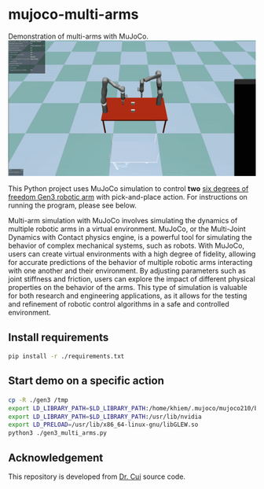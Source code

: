 # mujoco-multi-arms

Demonstration of multi-arms with MuJoCo.
![](gen3_multi_arms.gif)

This Python project uses MuJoCo simulation to control **two** [six degrees of freedom Gen3 robotic arm](https://www.kinovarobotics.com/product/gen3-robots) with pick-and-place action. For instructions on running the program, please see below.

Multi-arm simulation with MuJoCo involves simulating the dynamics of multiple robotic arms in a virtual environment. MuJoCo, or the Multi-Joint Dynamics with Contact physics engine, is a powerful tool for simulating the behavior of complex mechanical systems, such as robots. With MuJoCo, users can create virtual environments with a high degree of fidelity, allowing for accurate predictions of the behavior of multiple robotic arms interacting with one another and their environment. By adjusting parameters such as joint stiffness and friction, users can explore the impact of different physical properties on the behavior of the arms. This type of simulation is valuable for both research and engineering applications, as it allows for the testing and refinement of robotic control algorithms in a safe and controlled environment.

## Install requirements

```bash
pip install -r ./requirements.txt
```

## Start demo on a specific action

```bash
cp -R ./gen3 /tmp
export LD_LIBRARY_PATH=$LD_LIBRARY_PATH:/home/khiem/.mujoco/mujoco210/bin
export LD_LIBRARY_PATH=$LD_LIBRARY_PATH:/usr/lib/nvidia
export LD_PRELOAD=/usr/lib/x86_64-linux-gnu/libGLEW.so
python3 ./gen3_multi_arms.py
```

## Acknowledgement

This repository is developed from [Dr. Cui](https://www.jindacui.com/bio) source code.

